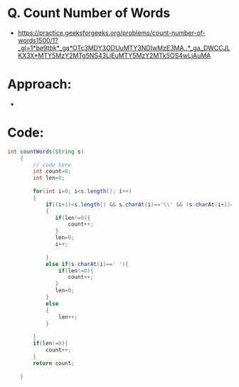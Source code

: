 # Q. Count Number of Words
- https://practice.geeksforgeeks.org/problems/count-number-of-words1500/1?_gl=1*be9tbk*_ga*OTc3MDY3ODUuMTY3NDIwMzE3MA..*_ga_DWCCJLKX3X*MTY5MzY2MTg5NS43LjEuMTY5MzY2MTk5OS4wLjAuMA

# Approach:
- 

# Code:
```java
int countWords(String s) 
    { 
        // code here
        int count=0;
        int len=0;
        
        for(int i=0; i<s.length(); i++)
        {
            if((i+1)<s.length() && s.charAt(i)=='\\' && (s.charAt(i+1)=='n' || s.charAt(i+1)=='t'))
            {
               if(len!=0){
                   count++;
               }
               len=0;
               i++;
                
            }
            else if(s.charAt(i)==' '){
                if(len!=0){
                   count++;
               }
               len=0;
            }
            else
            {
                len++;
            }
           
        } 
        if(len!=0){
            count++;
        }
        return count;
        
    }
```